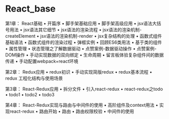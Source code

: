 # React_base

第1章： React基础
•	开篇序
•	脚手架基础应用
•	脚手架高级应用
•	jsx语法大括号用法
•	jsx语法其它细节
•	jsx语法的渲染流程
•	jsx语法的渲染机制-createElement
•	jsx语法的渲染机制-render
•	jsx复杂结构的处理
•	函数式组件基础语法
•	函数式组件的渲染过程
•	弹框实例
•	回顾ES6类用法
•	基于类的组件
•	属性管理
•	状态管理之了解数据驱动 
•	点赞案例-数据驱动操作
•	点赞案例-DOM操作
•	手动实现数据的双向绑定
•	生命周期
•	留言板体验复杂组件间的数据传递
•	手动配置webpack+react环境 

第2章： Redux应用
•	redux初识
•	手动实现简版redux 
•	redux基本流程
•	redux 工程化结构与使用场景 

第3章： React-Redux应用
•	拆分文件
•	引入react-redux 
•	react-redux之todo
•	todo1
•	todo2
•	todo3

第4章： React-Redux实现与路由与中间件的使用
•	高阶组件及context用法
•	实现react-redux 
•	路由开始 
•	路由 
•	路由权限校验 
•	中间件的使用









 


